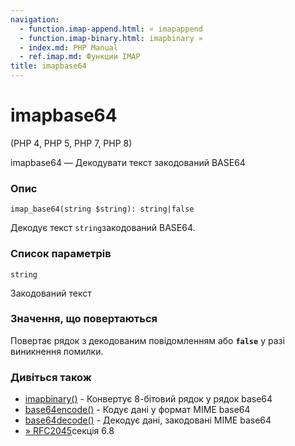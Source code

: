 ```yaml
---
navigation:
  - function.imap-append.html: « imapappend
  - function.imap-binary.html: imapbinary »
  - index.md: PHP Manual
  - ref.imap.md: Функции IMAP
title: imapbase64
---
```

# imapbase64

(PHP 4, PHP 5, PHP 7, PHP 8)

imapbase64 — Декодувати текст закодований BASE64

### Опис

```methodsynopsis
imap_base64(string $string): string|false
```

Декодує текст `string`закодований BASE64.

### Список параметрів

`string`

Закодований текст

### Значення, що повертаються

Повертає рядок з декодованим повідомленням або **`false`** у разі виникнення помилки.

### Дивіться також

-   [imapbinary()](function.imap-binary.md) - Конвертує 8-бітовий рядок у рядок base64
-   [base64encode()](function.base64-encode.md) - Кодує дані у формат MIME base64
-   [base64decode()](function.base64-decode.md) - Декодує дані, закодовані MIME base64
-   [» RFC2045](http://www.faqs.org/rfcs/rfc2045)секція 6.8
